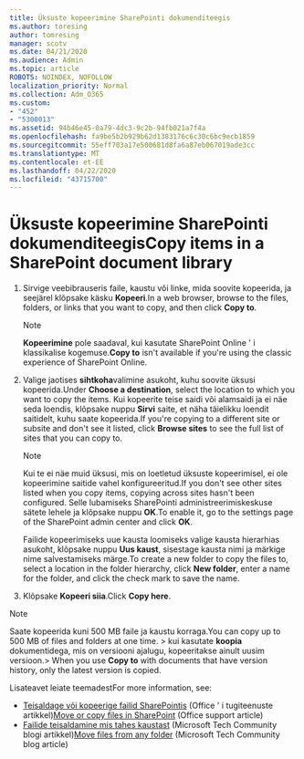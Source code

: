 ```yaml
---
title: Üksuste kopeerimine SharePointi dokumenditeegis
ms.author: toresing
author: tomresing
manager: scotv
ms.date: 04/21/2020
ms.audience: Admin
ms.topic: article
ROBOTS: NOINDEX, NOFOLLOW
localization_priority: Normal
ms.collection: Adm_O365
ms.custom:
- "452"
- "5300013"
ms.assetid: 94b46e45-0a79-4dc3-9c2b-94fb021a7f4a
ms.openlocfilehash: fa9be5b2b929b62d1383176c6c30c6bc9ecb1859
ms.sourcegitcommit: 55eff703a17e500681d8fa6a87eb067019ade3cc
ms.translationtype: MT
ms.contentlocale: et-EE
ms.lasthandoff: 04/22/2020
ms.locfileid: "43715700"
---
```

# <a name="copy-items-in-a-sharepoint-document-library"></a><span data-ttu-id="ccd12-102">Üksuste kopeerimine SharePointi dokumenditeegis</span><span class="sxs-lookup"><span data-stu-id="ccd12-102">Copy items in a SharePoint document library</span></span>

1. <span data-ttu-id="ccd12-103">Sirvige veebibrauseris faile, kaustu või linke, mida soovite kopeerida, ja seejärel klõpsake käsku **Kopeeri**.</span><span class="sxs-lookup"><span data-stu-id="ccd12-103">In a web browser, browse to the files, folders, or links that you want to copy, and then click **Copy to**.</span></span>

    > [!NOTE]
    > <span data-ttu-id="ccd12-104">**Kopeerimine** pole saadaval, kui kasutate SharePoint Online ' i klassikalise kogemuse.</span><span class="sxs-lookup"><span data-stu-id="ccd12-104">**Copy to** isn't available if you're using the classic experience of SharePoint Online.</span></span>
  
2. <span data-ttu-id="ccd12-105">Valige jaotises **sihtkoha**valimine asukoht, kuhu soovite üksusi kopeerida.</span><span class="sxs-lookup"><span data-stu-id="ccd12-105">Under **Choose a destination**, select the location to which you want to copy the items.</span></span> <span data-ttu-id="ccd12-106">Kui kopeerite teise saidi või alamsaidi ja ei näe seda loendis, klõpsake nuppu **Sirvi** saite, et näha täielikku loendit saitidelt, kuhu saate kopeerida.</span><span class="sxs-lookup"><span data-stu-id="ccd12-106">If you're copying to a different site or subsite and don't see it listed, click **Browse sites** to see the full list of sites that you can copy to.</span></span>

    > [!NOTE]
    > <span data-ttu-id="ccd12-107">Kui te ei näe muid üksusi, mis on loetletud üksuste kopeerimisel, ei ole kopeerimine saitide vahel konfigureeritud.</span><span class="sxs-lookup"><span data-stu-id="ccd12-107">If you don't see other sites listed when you copy items, copying across sites hasn't been configured.</span></span> <span data-ttu-id="ccd12-108">Selle lubamiseks SharePointi administreerimiskeskuse sätete lehele ja klõpsake nuppu **OK**.</span><span class="sxs-lookup"><span data-stu-id="ccd12-108">To enable it, go to the settings page of the SharePoint admin center and click **OK**.</span></span>
  
    <span data-ttu-id="ccd12-109">Failide kopeerimiseks uue kausta loomiseks valige kausta hierarhias asukoht, klõpsake nuppu **Uus kaust**, sisestage kausta nimi ja märkige nime salvestamiseks märge.</span><span class="sxs-lookup"><span data-stu-id="ccd12-109">To create a new folder to copy the files to, select a location in the folder hierarchy, click **New folder**, enter a name for the folder, and click the check mark to save the name.</span></span>

3. <span data-ttu-id="ccd12-110">Klõpsake **Kopeeri siia**.</span><span class="sxs-lookup"><span data-stu-id="ccd12-110">Click **Copy here**.</span></span>

> [!NOTE]
> <span data-ttu-id="ccd12-111">Saate kopeerida kuni 500 MB faile ja kaustu korraga.</span><span class="sxs-lookup"><span data-stu-id="ccd12-111">You can copy up to 500 MB of files and folders at one time.</span></span> <span data-ttu-id="ccd12-112">> kui kasutate **koopia** dokumentidega, mis on versiooni ajalugu, kopeeritakse ainult uusim versioon.</span><span class="sxs-lookup"><span data-stu-id="ccd12-112">>  When you use **Copy to** with documents that have version history, only the latest version is copied.</span></span>
  
<span data-ttu-id="ccd12-113">Lisateavet leiate teemadest</span><span class="sxs-lookup"><span data-stu-id="ccd12-113">For more information, see:</span></span>

 - <span data-ttu-id="ccd12-114">[Teisaldage või kopeerige failid SharePointis](https://support.office.com/article/move-or-copy-files-in-sharepoint-00e2f483-4df3-46be-a861-1f5f0c1a87bc) (Office ' i tugiteenuste artikkel)</span><span class="sxs-lookup"><span data-stu-id="ccd12-114">[Move or copy files in SharePoint](https://support.office.com/article/move-or-copy-files-in-sharepoint-00e2f483-4df3-46be-a861-1f5f0c1a87bc) (Office support article)</span></span>
 - <span data-ttu-id="ccd12-115">[Failide teisaldamine mis tahes kaustast](https://techcommunity.microsoft.com/t5/Microsoft-SharePoint-Blog/Now-move-files-anywhere-in-Office-365-SharePoint-and-OneDrive/ba-p/146973) (Microsoft Tech Community blogi artikkel)</span><span class="sxs-lookup"><span data-stu-id="ccd12-115">[Move files from any folder](https://techcommunity.microsoft.com/t5/Microsoft-SharePoint-Blog/Now-move-files-anywhere-in-Office-365-SharePoint-and-OneDrive/ba-p/146973) (Microsoft Tech Community blog article)</span></span>   